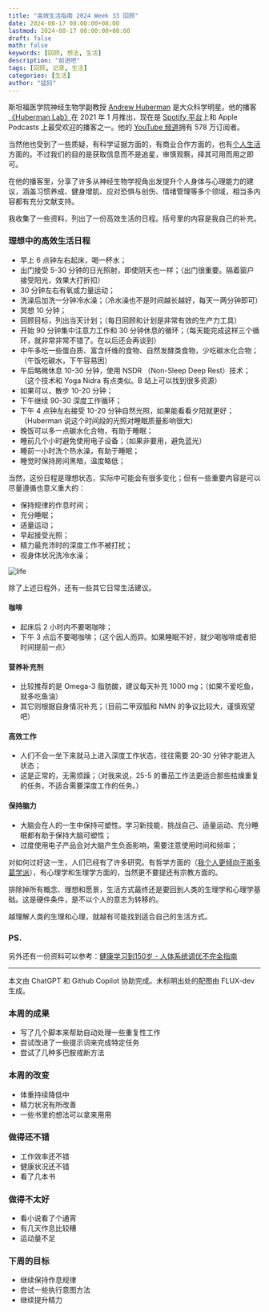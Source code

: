 ```yaml
---
title: "高效生活指南 2024 Week 33 回顾"
date: 2024-08-17 08:00:00+08:00
lastmod: 2024-08-17 08:00:00+08:00
draft: false
math: false
keywords: [回顾, 想法, 生活]
description: "前进吧"
tags: [回顾, 记录, 生活]
categories: [生活]
author: "猛犸"
---
```


斯坦福医学院神经生物学副教授 [Andrew Huberman](https://en.wikipedia.org/wiki/Andrew_Huberman) 是大众科学明星。他的播客[《Huberman Lab》](https://www.hubermanlab.com/)在 2021 年 1 月推出，现在是 [Spotify 平台](https://open.spotify.com/show/79CkJF3UJTHFV8Dse3Oy0P)上和 Apple Podcasts 上最受欢迎的播客之一。他的 [YouTube 频道](https://www.youtube.com/@hubermanlab)拥有 578 万订阅者。

当然他也受到了一些质疑，有科学证据方面的，有商业合作方面的，也有[个人生活](https://nymag.com/intelligencer/article/andrew-huberman-podcast-stanford-joe-rogan.html)方面的。不过我们的目的是获取信息而不是追星，审慎观察，择其可用而用之即可。

在他的播客里，分享了许多从神经生物学视角出发提升个人身体与心理能力的建议，涵盖习惯养成、健身增肌、应对恐惧与创伤、情绪管理等多个领域，相当多内容都有充分文献支持。

我收集了一些资料，列出了一份高效生活的日程。括号里的内容是我自己的补充。

### 理想中的高效生活日程

- 早上 6 点钟左右起床，喝一杯水；
- 出门接受 5-30 分钟的日光照射，即使阴天也一样；（出门很重要。隔着窗户接受阳光，效果大打折扣）
- 30 分钟左右有氧或力量运动；
- 洗澡后加洗一分钟冷水澡；（冷水澡也不是时间越长越好，每天一两分钟即可）
- 冥想 10 分钟；
- 回顾目标，列出当天计划；（每日回顾和计划是非常有效的生产力工具）
- 开始 90 分钟集中注意力工作和 30 分钟休息的循环；（每天能完成这样三个循环，就非常非常不错了。在以后还会再谈到）
- 中午多吃一些蛋白质、富含纤维的食物、自然发酵类食物，少吃碳水化合物；（午饭吃碳水，下午容易困）
- 午后略微休息 10-30 分钟，使用 NSDR （Non-Sleep Deep Rest）技术；（这个技术和 Yoga Nidra 有点类似。B 站上可以找到很多资源）
- 如果可以，散步 10-20 分钟；
- 下午继续 90-30 深度工作循环；
- 下午 4 点钟左右接受 10-20 分钟自然光照，如果能看看夕阳就更好；（Huberman 说这个时间段的光照对睡眠质量影响很大）
- 晚饭可以多一点碳水化合物，有助于睡眠；
- 睡前几个小时避免使用电子设备；（如果非要用，避免蓝光）
- 睡前一小时洗个热水澡，有助于睡眠；
- 睡觉时保持房间黑暗，温度略低；

当然，这份日程是理想状态，实际中可能会有很多变化；但有一些重要内容是可以尽量遵循也意义重大的：

- 保持规律的作息时间；
- 充分睡眠；
- 适量运动；
- 早起接受光照；
- 精力最充沛时的深度工作不被打扰；
- 视身体状况洗冷水澡；

![life](https://1-1256632535.cos.ap-beijing.myqcloud.com/img/life.jpeg)

除了上述日程外，还有一些其它日常生活建议。

#### 咖啡

- 起床后 2 小时内不要喝咖啡；
- 下午 3 点后不要喝咖啡；（这个因人而异。如果睡眠不好，就少喝咖啡或者把时间提前一点）

#### 营养补充剂

- 比较推荐的是 Omega-3 脂肪酸，建议每天补充 1000 mg；（如果不爱吃鱼，就多吃鱼油）
- 其它则根据自身情况补充；（目前二甲双胍和 NMN 的争议比较大，谨慎观望吧）

#### 高效工作

- 人们不会一坐下来就马上进入深度工作状态，往往需要 20-30 分钟才能进入状态；
- 这是正常的，无需烦躁；（对我来说，25-5 的番茄工作法更适合那些枯燥重复的任务，不适合需要深度工作的任务。）

#### 保持脑力

- 大脑会在人的一生中保持可塑性。学习新技能、挑战自己、适量运动、充分睡眠都有助于保持大脑可塑性；
- 过度使用电子产品会对大脑产生负面影响，需要注意使用时间和频率；

对如何过好这一生，人们已经有了许多研究。有哲学方面的（[我个人更倾向于斯多葛学派](https://zh.wikipedia.org/wiki/%E6%96%AF%E5%A4%9A%E8%91%9B%E4%B8%BB%E7%BE%A9)），有心理学和生理学方面的，当然更不要提还有宗教方面的。

排除掉所有概念、理想和愿景，生活方式最终还是要回到人类的生理学和心理学基础。这是硬件条件，是不以个人的意志为转移的。

越理解人类的生理和心理，就越有可能找到适合自己的生活方式。

### PS.

另外还有一份资料可以参考：[健康学习到150岁 - 人体系统调优不完全指南](https://github.com/zijie0/HumanSystemOptimization)

---

本文由 ChatGPT 和 Github Copilot 协助完成。未标明出处的配图由 FLUX-dev 生成。

### 本周的成果

- 写了几个脚本来帮助自动处理一些重复性工作
- 尝试改进了一些提示词来完成特定任务
- 尝试了几种多巴胺戒断方法

### 本周的改变

- 体重持续降低中
- 精力状况有所改善
- 一些书里的想法可以拿来用用

### 做得还不错

- 工作效率还不错
- 健康状况还不错
- 看了几本书

### 做得不太好

- 看小说看了个通宵
- 有几天作息比较糟
- 运动量不足

### 下周的目标

- 继续保持作息规律
- 尝试一些执行意图方法
- 继续提升精力
